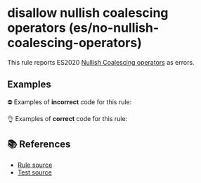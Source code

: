# disallow nullish coalescing operators (es/no-nullish-coalescing-operators)

This rule reports ES2020 [Nullish Coalescing operators](https://github.com/tc39/proposal-nullish-coalescing) as errors.

## Examples

⛔ Examples of **incorrect** code for this rule:

<eslint-playground type="bad" code="/*eslint es/no-nullish-coalescing-operators: error */
var x = a ?? b
" />

👌 Examples of **correct** code for this rule:

<eslint-playground type="good" code="/*eslint es/no-nullish-coalescing-operators: error */
var x = a || b
var x = a != null ? a : b
" />

## 📚 References

- [Rule source](https://github.com/mysticatea/eslint-plugin-es/blob/v3.0.1/lib/rules/no-nullish-coalescing-operators.js)
- [Test source](https://github.com/mysticatea/eslint-plugin-es/blob/v3.0.1/tests/lib/rules/no-nullish-coalescing-operators.js)
